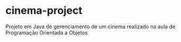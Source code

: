 # cinema-project
Projeto em Java de gerenciamento de um cinema realizado na aula de Programação Orientada a Objetos
